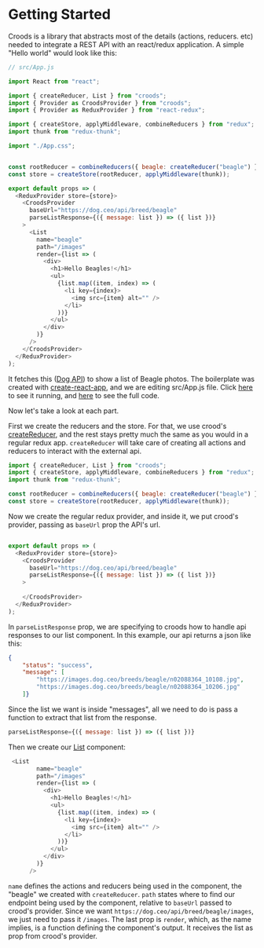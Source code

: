 # Getting Started
Croods is a library that abstracts most of the details (actions, reducers. etc) needed to integrate a REST API with an react/redux application.
A simple "Hello world" would look like this:

```javascript
// src/App.js

import React from "react";

import { createReducer, List } from "croods";
import { Provider as CroodsProvider } from "croods";
import { Provider as ReduxProvider } from "react-redux";

import { createStore, applyMiddleware, combineReducers } from "redux";
import thunk from "redux-thunk";

import "./App.css";


const rootReducer = combineReducers({ beagle: createReducer("beagle") });
const store = createStore(rootReducer, applyMiddleware(thunk));

export default props => (
  <ReduxProvider store={store}>
    <CroodsProvider
      baseUrl="https://dog.ceo/api/breed/beagle"
      parseListResponse={({ message: list }) => ({ list })}
    >
      <List
        name="beagle"
        path="/images"
        render={list => (
          <div>
            <h1>Hello Beagles!</h1>
            <ul>
              {list.map((item, index) => (
                <li key={index}>
                  <img src={item} alt="" />
                </li>
              ))}
            </ul>
          </div>
        )}
      />
    </CroodsProvider>
  </ReduxProvider>
);
```
It fetches this ([Dog API](https://dog.ceo/dog-api/)) to show a list of Beagle photos. The boilerplate was created with  [create-react-app](https://github.com/facebook/create-react-app), and we are editing src/App.js file. Click [here](https://hello-beagles.herokuapp.com) to see it running, and [here]() to see the full code.

Now let's take a look at each part.

First we create the reducers and the store. For that, we use crood's [createReducer](http://linkto.docs), and the rest stays pretty much the same as you would in a regular redux app. `createReducer` will take care of creating all actions and reducers to interact with the external api.
```javascript
import { createReducer, List } from "croods";
import { createStore, applyMiddleware, combineReducers } from "redux";
import thunk from "redux-thunk";

const rootReducer = combineReducers({ beagle: createReducer("beagle") });
const store = createStore(rootReducer, applyMiddleware(thunk));


```

Now we create the regular redux provider, and inside it, we put crood's provider, passing as `baseUrl` prop the API's url.

```javascript

export default props => (
  <ReduxProvider store={store}>
    <CroodsProvider
      baseUrl="https://dog.ceo/api/breed/beagle"
      parseListResponse={({ message: list }) => ({ list })}
    >
     
    </CroodsProvider>
  </ReduxProvider>
);
```
In `parseListResponse` prop, we are specifying to croods how to handle api responses to our list component. In this example, our api returns a json like this:
```json
{
    "status": "success",
    "message": [
        "https://images.dog.ceo/breeds/beagle/n02088364_10108.jpg",
        "https://images.dog.ceo/breeds/beagle/n02088364_10206.jpg"
    ]}
```
Since the list we want is inside "messages", all we need to do is pass a function to extract that list from the response.

```javascript
parseListResponse={({ message: list }) => ({ list })}
```

Then we create our [List](http://linkto.docs) component: 
```javascript
 <List
        name="beagle"
        path="/images"
        render={list => (
          <div>
            <h1>Hello Beagles!</h1>
            <ul>
              {list.map((item, index) => (
                <li key={index}>
                  <img src={item} alt="" />
                </li>
              ))}
            </ul>
          </div>
        )}
      />

```
`name` defines the actions and reducers being used in the component, the "beagle" we created with `createReducer`. `path` states where to find our  endpoint being used by the component, relative to `baseUrl` passed to crood's provider. Since we want `https://dog.ceo/api/breed/beagle/images`,  we just need to pass it `/images`. 
The last prop is `render`, which, as the name implies, is a function defining the component's output. It receives the list as prop from crood's provider.
